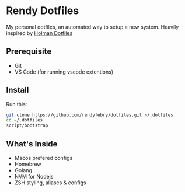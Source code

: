 # Rendy Dotfiles

My personal dotfiles, an automated way to setup a new system. Heavily inspired by [Holman Dotfiles](https://github.com/holman/dotfiles)

## Prerequisite

- Git
- VS Code (for running vscode extentions)

## Install

Run this:

```sh
git clone https://github.com/rendyfebry/dotfiles.git ~/.dotfiles
cd ~/.dotfiles
script/bootstrap
```

## What's Inside

- Macos prefered configs
- Homebrew
- Golang
- NVM for Nodejs
- ZSH styling, aliases & configs

